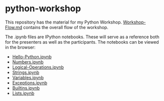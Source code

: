 python-workshop
===============

This repository has the material for my Python Workshop.  [Workshop-Flow.md](Workshop-Flow.md) contains the overall flow of the workshop.

The .ipynb files are IPython notebooks.  These will serve as a reference both for the presenters as well as the participants.  The notebooks can be viewed in the browser:

 - [Hello-Python.ipynb](http://nbviewer.ipython.org/urls/raw.github.com/shreekumar3d/python-workship/master/Hello-Python.ipynb)
 - [Numbers.ipynb](http://nbviewer.ipython.org/urls/raw.github.com/shreekumar3d/python-workship/master/Numbers.ipynb)
 - [Logical-Operations.ipynb](http://nbviewer.ipython.org/urls/raw.github.com/shreekumar3d/python-workship/master/Logical-Operations.ipynb)
 - [Strings.ipynb](http://nbviewer.ipython.org/urls/raw.github.com/shreekumar3d/python-workship/master/Strings.ipynb)
 - [Variables.ipynb](http://nbviewer.ipython.org/urls/raw.github.com/shreekumar3d/python-workship/master/Variables.ipynb)
 - [Exceptions.ipynb](http://nbviewer.ipython.org/urls/raw.github.com/shreekumar3d/python-workship/master/Exceptions.ipynb)
 - [Builtins.ipynb](http://nbviewer.ipython.org/urls/raw.github.com/shreekumar3d/python-workship/master/Builtins.ipynb)
 - [Lists.ipynb](http://nbviewer.ipython.org/urls/raw.github.com/shreekumar3d/python-workship/master/Lists.ipynb)
